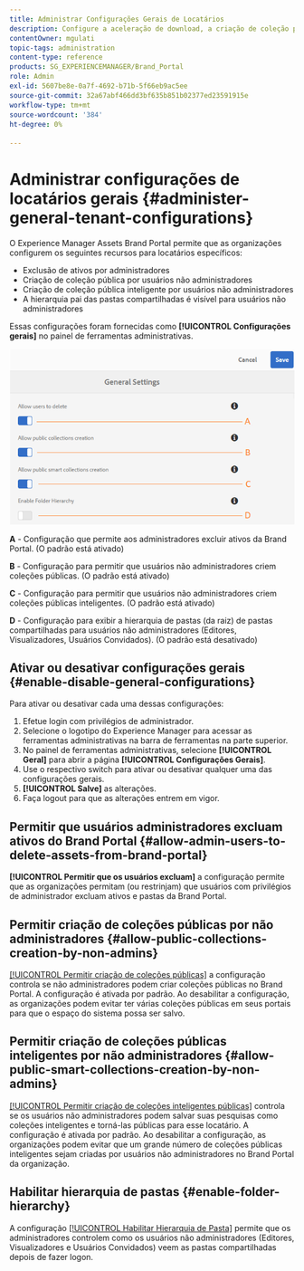 ```yaml
---
title: Administrar Configurações Gerais de Locatários
description: Configure a aceleração de download, a criação de coleção pública inteligente, a criação de coleção pública e permita que os usuários administradores excluam ativos em locatários.
contentOwner: mgulati
topic-tags: administration
content-type: reference
products: SG_EXPERIENCEMANAGER/Brand_Portal
role: Admin
exl-id: 5607be8e-0a7f-4692-b71b-5f66eb9ac5ee
source-git-commit: 32a67abf466dd3bf635b851b02377ed23591915e
workflow-type: tm+mt
source-wordcount: '384'
ht-degree: 0%

---
```


# Administrar configurações de locatários gerais {#administer-general-tenant-configurations}

O Experience Manager Assets Brand Portal permite que as organizações configurem os seguintes recursos para locatários específicos:

* Exclusão de ativos por administradores
* Criação de coleção pública por usuários não administradores
* Criação de coleção pública inteligente por usuários não administradores
* A hierarquia pai das pastas compartilhadas é visível para usuários não administradores

Essas configurações foram fornecidas como **[!UICONTROL Configurações gerais]** no painel de ferramentas administrativas.

![](assets/general-config.png)

**A** - Configuração que permite aos administradores excluir ativos da Brand Portal. (O padrão está ativado)

**B** - Configuração para permitir que usuários não administradores criem coleções públicas. (O padrão está ativado)

**C** - Configuração para permitir que usuários não administradores criem coleções públicas inteligentes. (O padrão está ativado)

**D** - Configuração para exibir a hierarquia de pastas (da raiz) de pastas compartilhadas para usuários não administradores (Editores, Visualizadores, Usuários Convidados). (O padrão está desativado)

## Ativar ou desativar configurações gerais {#enable-disable-general-configurations}

Para ativar ou desativar cada uma dessas configurações:

1. Efetue login com privilégios de administrador.
1. Selecione o logotipo do Experience Manager para acessar as ferramentas administrativas na barra de ferramentas na parte superior.
1. No painel de ferramentas administrativas, selecione **[!UICONTROL Geral]** para abrir a página **[!UICONTROL Configurações Gerais]**.
1. Use o respectivo switch para ativar ou desativar qualquer uma das configurações gerais.
1. **[!UICONTROL Salve]** as alterações.
1. Faça logout para que as alterações entrem em vigor.

## Permitir que usuários administradores excluam ativos do Brand Portal {#allow-admin-users-to-delete-assets-from-brand-portal}

**[!UICONTROL Permitir que os usuários excluam]** a configuração permite que as organizações permitam (ou restrinjam) que usuários com privilégios de administrador excluam ativos e pastas da Brand Portal.

## Permitir criação de coleções públicas por não administradores {#allow-public-collections-creation-by-non-admins}

[[!UICONTROL Permitir criação de coleções públicas]](../using/brand-portal-share-collection.md#main-pars-text-1915052376) a configuração controla se não administradores podem criar coleções públicas no Brand Portal. A configuração é ativada por padrão. Ao desabilitar a configuração, as organizações podem evitar ter várias coleções públicas em seus portais para que o espaço do sistema possa ser salvo.

## Permitir criação de coleções públicas inteligentes por não administradores {#allow-public-smart-collections-creation-by-non-admins}

[[!UICONTROL Permitir criação de coleções inteligentes públicas]](../using/brand-portal-searching.md#main-pars-header-500620467) controla se os usuários não administradores podem salvar suas pesquisas como coleções inteligentes e torná-las públicas para esse locatário. A configuração é ativada por padrão. Ao desabilitar a configuração, as organizações podem evitar que um grande número de coleções públicas inteligentes sejam criadas por usuários não administradores no Brand Portal da organização.

<!-- 
## Allow download acceleration {#allow-download-acceleration}

[[!UICONTROL Allow download acceleration]](../using/accelerated-download.md) configuration lets the organizations to allow accelerated downloads of assets from Brand Portal and shared links, by integrating with IBM Aspera Connect that is an install-on-demand application. The application uses proprietary technology to remove TCP overheads.
-->

## Habilitar hierarquia de pastas {#enable-folder-hierarchy}

A configuração [[!UICONTROL Habilitar Hierarquia de Pasta]](../using/brand-portal-sharing-folders.md#non-admin-user-access-to-shared-folders) permite que os administradores controlem como os usuários não administradores (Editores, Visualizadores e Usuários Convidados) veem as pastas compartilhadas depois de fazer logon.
